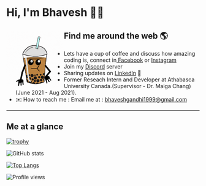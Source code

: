 # Hi, I'm Bhavesh 👋🏼 

## Find me around the web 🌎 <a href="https://github.com/sponsors/M0nica"><img align="left" width="150" height="150" src="https://github.com/Sayantan-world/temporary-images/blob/master/coffee.gif?raw=true"></a>

- Lets have a cup of coffee and discuss how amazing coding is, connect in<a href="https://www.facebook.com/bhavesh.gandhi.927/" target="_blank"> Facebook</a> or <a href="https://www.instagram.com/_bhavesh.here_/?hl=en" target="_blank"> Instagram</a>
- Join my <a href="https://discord.gg/QTTmDjg" target="_blank">Discord</a> server
- Sharing updates on <a href="https://www.linkedin.com/in/bhavesh-g-23672416b/" target="_blank">LinkedIn</a> 💼
- Former Reseach Intern and Developer at Athabasca University Canada.(Supervisor - Dr. Maiga Chang) (June 2021 - Aug 2021).
- ✉️ How to reach me : Email me at : bhaveshgandhi1999@gmail.com
---

## Me at a glance

[![trophy](https://github-profile-trophy.vercel.app/?username=SeekerHub&show_icons=true&theme=darkhub)](https://github.com/ryo-ma/github-profile-trophy)

![GitHub stats](https://github-readme-stats.vercel.app/api?username=SeekerHub&show_icons=true&theme=radical) 

[![Top Langs](https://github-readme-stats.vercel.app/api/top-langs/?username=SeekerHub&show_icons=true&theme=radical)](https://github.com/anuraghazra/github-readme-stats)

![Profile views](https://gpvc.arturio.dev/SeekerHub) 

<!--
**SeekerHub/SeekerHub** is a ✨ _special_ ✨ repository because its `README.md` (this file) appears on your GitHub profile.



Here are some ideas to get you started:

- 🔭 I’m currently working on ...
- 🌱 I’m currently learning ...
- 👯 I’m looking to collaborate on ...
- 🤔 I’m looking for help with ...
- 💬 Ask me about ...
- 📫 How to reach me: ...
- 😄 Pronouns: ...
- ⚡ Fun fact: ...
-->
